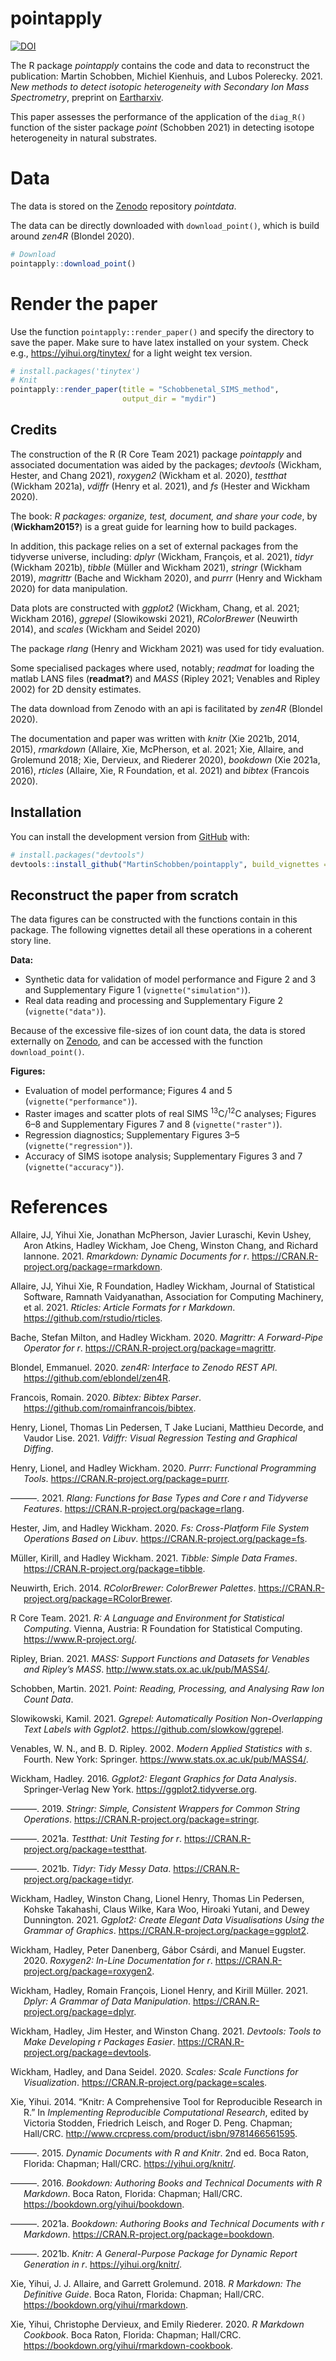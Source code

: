 
# pointapply

[![DOI](https://zenodo.org/badge/340077309.svg)](https://zenodo.org/badge/latestdoi/340077309)

The R package *pointapply* contains the code and data to reconstruct the
publication: Martin Schobben, Michiel Kienhuis, and Lubos Polerecky.
2021. *New methods to detect isotopic heterogeneity with Secondary Ion
Mass Spectrometry*, preprint on [Eartharxiv](https://eartharxiv.org/).

This paper assesses the performance of the application of the `diag_R()`
function of the sister package *point* (Schobben 2021) in detecting
isotope heterogeneity in natural substrates.

# Data

The data is stored on the
[Zenodo](https://doi.org/10.5281/zenodo.4580159) repository *pointdata*.

The data can be directly downloaded with `download_point()`, which is
build around *zen4R* (Blondel 2020).

``` r
# Download
pointapply::download_point()
```

# Render the paper

Use the function `pointapply::render_paper()` and specify the directory
to save the paper. Make sure to have latex installed on your system.
Check e.g., <https://yihui.org/tinytex/> for a light weight tex version.

``` r
# install.packages('tinytex')
# Knit
pointapply::render_paper(title = "Schobbenetal_SIMS_method", 
                         output_dir = "mydir")
```

## Credits

The construction of the R (R Core Team 2021) package *pointapply* and
associated documentation was aided by the packages; *devtools* (Wickham,
Hester, and Chang 2021), *roxygen2* (Wickham et al. 2020), *testthat*
(Wickham 2021a), *vdiffr* (Henry et al. 2021), and *fs* (Hester and
Wickham 2020).

The book: *R packages: organize, test, document, and share your code*,
by (**Wickham2015?**) is a great guide for learning how to build
packages.

In addition, this package relies on a set of external packages from the
tidyverse universe, including: *dplyr* (Wickham, François, et al. 2021),
*tidyr* (Wickham 2021b), *tibble* (Müller and Wickham 2021), *stringr*
(Wickham 2019), *magrittr* (Bache and Wickham 2020), and *purrr* (Henry
and Wickham 2020) for data manipulation.

Data plots are constructed with *ggplot2* (Wickham, Chang, et al. 2021;
Wickham 2016), *ggrepel* (Slowikowski 2021), *RColorBrewer* (Neuwirth
2014), and *scales* (Wickham and Seidel 2020)

The package *rlang* (Henry and Wickham 2021) was used for tidy
evaluation.

Some specialised packages where used, notably; *readmat* for loading the
matlab LANS files (**readmat?**) and *MASS* (Ripley 2021; Venables and
Ripley 2002) for 2D density estimates.

The data download from Zenodo with an api is facilitated by *zen4R*
(Blondel 2020).

The documentation and paper was written with *knitr* (Xie 2021b, 2014,
2015), *rmarkdown* (Allaire, Xie, McPherson, et al. 2021; Xie, Allaire,
and Grolemund 2018; Xie, Dervieux, and Riederer 2020), *bookdown* (Xie
2021a, 2016), *rticles* (Allaire, Xie, R Foundation, et al. 2021) and
*bibtex* (Francois 2020).

## Installation

You can install the development version from
[GitHub](https://github.com/) with:

``` r
# install.packages("devtools")
devtools::install_github("MartinSchobben/pointapply", build_vignettes = TRUE)
```

## Reconstruct the paper from scratch

The data figures can be constructed with the functions contain in this
package. The following vignettes detail all these operations in a
coherent story line.

**Data:**

-   Synthetic data for validation of model performance and Figure 2 and
    3 and Supplementary Figure 1 (`vignette("simulation")`).
-   Real data reading and processing and Supplementary Figure 2
    (`vignette("data")`).

Because of the excessive file-sizes of ion count data, the data is
stored externally on [Zenodo](https://doi.org/10.5281/zenodo.4564170),
and can be accessed with the function `download_point()`.

**Figures:**

-   Evaluation of model performance; Figures 4 and 5
    (`vignette("performance")`).
-   Raster images and scatter plots of real SIMS
    <sup>13</sup>C/<sup>12</sup>C analyses; Figures 6–8 and
    Supplementary Figures 7 and 8 (`vignette("raster")`).
-   Regression diagnostics; Supplementary Figures 3–5
    (`vignette("regression")`).
-   Accuracy of SIMS isotope analysis; Supplementary Figures 3 and 7
    (`vignette("accuracy")`).

# References

<div id="refs" class="references csl-bib-body hanging-indent">

<div id="ref-rmarkdown" class="csl-entry">

Allaire, JJ, Yihui Xie, Jonathan McPherson, Javier Luraschi, Kevin
Ushey, Aron Atkins, Hadley Wickham, Joe Cheng, Winston Chang, and
Richard Iannone. 2021. *Rmarkdown: Dynamic Documents for r*.
<https://CRAN.R-project.org/package=rmarkdown>.

</div>

<div id="ref-rticles" class="csl-entry">

Allaire, JJ, Yihui Xie, R Foundation, Hadley Wickham, Journal of
Statistical Software, Ramnath Vaidyanathan, Association for Computing
Machinery, et al. 2021. *Rticles: Article Formats for r Markdown*.
<https://github.com/rstudio/rticles>.

</div>

<div id="ref-magrittr" class="csl-entry">

Bache, Stefan Milton, and Hadley Wickham. 2020. *Magrittr: A
Forward-Pipe Operator for r*.
<https://CRAN.R-project.org/package=magrittr>.

</div>

<div id="ref-zen4R" class="csl-entry">

Blondel, Emmanuel. 2020. *zen4R: Interface to Zenodo REST API*.
<https://github.com/eblondel/zen4R>.

</div>

<div id="ref-bibtex" class="csl-entry">

Francois, Romain. 2020. *Bibtex: Bibtex Parser*.
<https://github.com/romainfrancois/bibtex>.

</div>

<div id="ref-vdiffr" class="csl-entry">

Henry, Lionel, Thomas Lin Pedersen, T Jake Luciani, Matthieu Decorde,
and Vaudor Lise. 2021. *Vdiffr: Visual Regression Testing and Graphical
Diffing*.

</div>

<div id="ref-purrr" class="csl-entry">

Henry, Lionel, and Hadley Wickham. 2020. *Purrr: Functional Programming
Tools*. <https://CRAN.R-project.org/package=purrr>.

</div>

<div id="ref-rlang" class="csl-entry">

———. 2021. *Rlang: Functions for Base Types and Core r and Tidyverse
Features*. <https://CRAN.R-project.org/package=rlang>.

</div>

<div id="ref-fs" class="csl-entry">

Hester, Jim, and Hadley Wickham. 2020. *Fs: Cross-Platform File System
Operations Based on Libuv*. <https://CRAN.R-project.org/package=fs>.

</div>

<div id="ref-tibble" class="csl-entry">

Müller, Kirill, and Hadley Wickham. 2021. *Tibble: Simple Data Frames*.
<https://CRAN.R-project.org/package=tibble>.

</div>

<div id="ref-RColorBrewer" class="csl-entry">

Neuwirth, Erich. 2014. *RColorBrewer: ColorBrewer Palettes*.
<https://CRAN.R-project.org/package=RColorBrewer>.

</div>

<div id="ref-rversion" class="csl-entry">

R Core Team. 2021. *R: A Language and Environment for Statistical
Computing*. Vienna, Austria: R Foundation for Statistical Computing.
<https://www.R-project.org/>.

</div>

<div id="ref-MASS" class="csl-entry">

Ripley, Brian. 2021. *MASS: Support Functions and Datasets for Venables
and Ripley’s MASS*. <http://www.stats.ox.ac.uk/pub/MASS4/>.

</div>

<div id="ref-point" class="csl-entry">

Schobben, Martin. 2021. *Point: Reading, Processing, and Analysing Raw
Ion Count Data*.

</div>

<div id="ref-ggrepel" class="csl-entry">

Slowikowski, Kamil. 2021. *Ggrepel: Automatically Position
Non-Overlapping Text Labels with Ggplot2*.
<https://github.com/slowkow/ggrepel>.

</div>

<div id="ref-MASS2002" class="csl-entry">

Venables, W. N., and B. D. Ripley. 2002. *Modern Applied Statistics with
s*. Fourth. New York: Springer. <https://www.stats.ox.ac.uk/pub/MASS4/>.

</div>

<div id="ref-ggplot22016" class="csl-entry">

Wickham, Hadley. 2016. *Ggplot2: Elegant Graphics for Data Analysis*.
Springer-Verlag New York. <https://ggplot2.tidyverse.org>.

</div>

<div id="ref-stringr" class="csl-entry">

———. 2019. *Stringr: Simple, Consistent Wrappers for Common String
Operations*. <https://CRAN.R-project.org/package=stringr>.

</div>

<div id="ref-testthat" class="csl-entry">

———. 2021a. *Testthat: Unit Testing for r*.
<https://CRAN.R-project.org/package=testthat>.

</div>

<div id="ref-tidyr" class="csl-entry">

———. 2021b. *Tidyr: Tidy Messy Data*.
<https://CRAN.R-project.org/package=tidyr>.

</div>

<div id="ref-ggplot2" class="csl-entry">

Wickham, Hadley, Winston Chang, Lionel Henry, Thomas Lin Pedersen,
Kohske Takahashi, Claus Wilke, Kara Woo, Hiroaki Yutani, and Dewey
Dunnington. 2021. *Ggplot2: Create Elegant Data Visualisations Using the
Grammar of Graphics*. <https://CRAN.R-project.org/package=ggplot2>.

</div>

<div id="ref-roxygen2" class="csl-entry">

Wickham, Hadley, Peter Danenberg, Gábor Csárdi, and Manuel Eugster.
2020. *Roxygen2: In-Line Documentation for r*.
<https://CRAN.R-project.org/package=roxygen2>.

</div>

<div id="ref-dplyr" class="csl-entry">

Wickham, Hadley, Romain François, Lionel Henry, and Kirill Müller. 2021.
*Dplyr: A Grammar of Data Manipulation*.
<https://CRAN.R-project.org/package=dplyr>.

</div>

<div id="ref-devtools" class="csl-entry">

Wickham, Hadley, Jim Hester, and Winston Chang. 2021. *Devtools: Tools
to Make Developing r Packages Easier*.
<https://CRAN.R-project.org/package=devtools>.

</div>

<div id="ref-scales" class="csl-entry">

Wickham, Hadley, and Dana Seidel. 2020. *Scales: Scale Functions for
Visualization*. <https://CRAN.R-project.org/package=scales>.

</div>

<div id="ref-knitr2014" class="csl-entry">

Xie, Yihui. 2014. “Knitr: A Comprehensive Tool for Reproducible Research
in R.” In *Implementing Reproducible Computational Research*, edited by
Victoria Stodden, Friedrich Leisch, and Roger D. Peng. Chapman;
Hall/CRC. <http://www.crcpress.com/product/isbn/9781466561595>.

</div>

<div id="ref-knitr2015" class="csl-entry">

———. 2015. *Dynamic Documents with R and Knitr*. 2nd ed. Boca Raton,
Florida: Chapman; Hall/CRC. <https://yihui.org/knitr/>.

</div>

<div id="ref-bookdown2016" class="csl-entry">

———. 2016. *Bookdown: Authoring Books and Technical Documents with R
Markdown*. Boca Raton, Florida: Chapman; Hall/CRC.
<https://bookdown.org/yihui/bookdown>.

</div>

<div id="ref-bookdown" class="csl-entry">

———. 2021a. *Bookdown: Authoring Books and Technical Documents with r
Markdown*. <https://CRAN.R-project.org/package=bookdown>.

</div>

<div id="ref-knitr" class="csl-entry">

———. 2021b. *Knitr: A General-Purpose Package for Dynamic Report
Generation in r*. <https://yihui.org/knitr/>.

</div>

<div id="ref-rmarkdown2018" class="csl-entry">

Xie, Yihui, J. J. Allaire, and Garrett Grolemund. 2018. *R Markdown: The
Definitive Guide*. Boca Raton, Florida: Chapman; Hall/CRC.
<https://bookdown.org/yihui/rmarkdown>.

</div>

<div id="ref-rmarkdown2020" class="csl-entry">

Xie, Yihui, Christophe Dervieux, and Emily Riederer. 2020. *R Markdown
Cookbook*. Boca Raton, Florida: Chapman; Hall/CRC.
<https://bookdown.org/yihui/rmarkdown-cookbook>.

</div>

</div>
